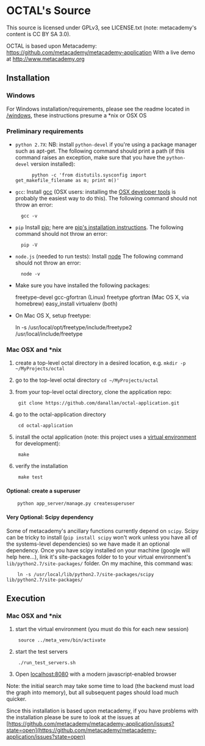 OCTAL's Source
==============

This source is licensed under GPLv3, see LICENSE.txt (note: metacademy's content is CC BY SA 3.0).

OCTAL is based upon Metacademy:
https://github.com/metacademy/metacademy-application
With a live demo at http://www.metacademy.org


## Installation

### Windows
For Windows installation/requirements, please see the readme located in [/windows](/windows), these instructions presume a *nix or OSX OS


### Preliminary requirements
* `python 2.7X`: NB: install `python-devel` if you're using a package manager such as apt-get. The following command should print a path (if this command raises an exception, make sure that you have the `python-devel` version installed):

            python -c 'from distutils.sysconfig import get_makefile_filename as m; print m()'

* `gcc`: Install [gcc](http://gcc.gnu.org) (OSX users: installing the [OSX developer tools](https://developer.apple.com/technologies/tools/) is probably the easiest way to do this). The following command should not throw an error:

        gcc -v

* `pip` Install [pip](http://www.pip-installer.org/en/latest/); here are [pip's installation instructions](http://www.pip-installer.org/en/latest/installing.html). The following command should not throw an error:

        pip -V

* `node.js` (needed to run tests): Install [node](http://nodejs.org/) The following command should not throw an error:

        node -v

* Make sure you have installed the following packages:

    freetype-devel gcc-gfortran (Linux)
    freetype gfortran (Mac OS X, via homebrew)
    easy_install virtualenv (both)

* On Mac OS X, setup freetype:

    ln -s /usr/local/opt/freetype/include/freetype2 /usr/local/include/freetype

### Mac OSX and *nix

1. create a top-level octal directory in a desired location, e.g. `mkdir -p ~/MyProjects/octal`
1. go to the top-level octal directory `cd ~/MyProjects/octal`
1. from your top-level octal directory, clone the application repo:

        git clone https://github.com/danallan/octal-application.git

1. go to the octal-application directory

        cd octal-application

1. install the octal application (note: this project uses a [virtual environment](http://www.virtualenv.org/en/latest/) for development):

        make

1. verify the installation

        make test

#### Optional: create a superuser

        python app_server/manage.py createsuperuser

#### Very Optional: Scipy dependency
Some of metacademy's ancillary functions currently depend on `scipy`. Scipy can be tricky to install (`pip install scipy` won't work unless you have all of the systems-level dependencies) so we have made it an optional dependency. Once you have scipy installed on your machine (google will help here...), link it's site-packages folder to to your virtual environment's `lib/python2.7/site-packages/` folder. On my machine, this command was:

        ln -s /usr/local/lib/python2.7/site-packages/scipy lib/python2.7/site-packages/


## Execution

### Mac OSX and *nix

1. start the virtual environment (you must do this for each new session)

        source ../meta_venv/bin/activate

1. start the test servers

        ./run_test_servers.sh

1. Open [localhost:8080](http://localhost:8080) with a modern javascript-enabled browser

Note: the initial search may take some time to load (the backend must load the graph into memory), but all subsequent pages should load much quicker.

Since this installation is based upon metacademy, if you have problems with the installation please be sure to look at the issues at [https://github.com/metacademy/metacademy-application/issues?state=open](https://github.com/metacademy/metacademy-application/issues?state=open)
